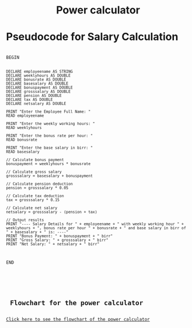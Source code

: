<a name="readme-top"></a>
<div align="center">
  <h1><b> Power calculator </b></h1>
<html>
<body>
  <div align="left">
    <h1>Pseudocode for Salary Calculation</h1>
    <pre><code>
BEGIN

    DECLARE employeename AS STRING
    DECLARE weeklyhours AS DOUBLE
    DECLARE bonusrate AS DOUBLE
    DECLARE basesalary AS DOUBLE
    DECLARE bonuspayment AS DOUBLE
    DECLARE grosssalary AS DOUBLE
    DECLARE pension AS DOUBLE
    DECLARE tax AS DOUBLE
    DECLARE netsalary AS DOUBLE

    PRINT "Enter the Employee Full Name: "
    READ employeename
  
    PRINT "Enter the weekly working hours: "
    READ weeklyhours
  
    PRINT "Enter the bonus rate per hour: "
    READ bonusrate
  
    PRINT "Enter the base salary in birr: "
    READ basesalary

    // Calculate bonus payment
    bonuspayment = weeklyhours * bonusrate
  
    // Calculate gross salary
    grosssalary = basesalary + bonuspayment
  
    // Calculate pension deduction
    pension = grosssalary * 0.05
  
    // Calculate tax deduction
    tax = grosssalary * 0.15
  
    // Calculate net salary
    netsalary = grosssalary - (pension + tax)

    // Output results
    PRINT "---- Salary Details for " + employeename + " with weekly working hour " + weeklyhours + ", bonus rate per hour " + bonusrate + " and base salary in birr of " + basesalary + " is: ----"
    PRINT "Bonus Payment: " + bonuspayment + " birr"
    PRINT "Gross Salary: " + grosssalary + " birr"
    PRINT "Net Salary: " + netsalary + " birr"

END
    </pre>
</body>
</html>
<h2> Flowchart for the power calculator </h2>
<a href="https://github.com/user-attachments/assets/47584262-62bd-41c6-a712-314e10f08505
"_blank">Click here to see the flowchart of the power calculator</a>
